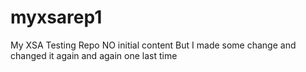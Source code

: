 # myxsarep1
My XSA Testing Repo
NO initial content
But I made some change
and changed it again
and again
one last time